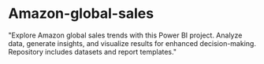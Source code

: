 # Amazon-global-sales
"Explore Amazon global sales trends with this Power BI project. Analyze data, generate insights, and visualize results for enhanced decision-making. Repository includes datasets and report templates."
